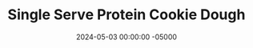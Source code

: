 ---
layout: post
title:  "Single Serve Protein Cookie Dough"
date:   2024-05-03 00:00:00 -05000
categories: 
- Recipes
- Protein Powder
permalink: /recipes/single-serving-cookie-dough
image: /assets/Food/Protein Powder/CC Cookie Dough/cc-cookie-dough.jpg
ing: cccookiedough-ing
facts: cccookiedough-facts
Prep: 5
Rest: 
Cook: 
Source1: https://www.eatingbirdfood.com/cottage-cheese-cookie-dough/#wprm-recipe-container-127429
Source2: https://www.youtube.com/shorts/atCrN5xW-Qo
tags: 
- cookie dough
- cottage cheese
- nonfat cottage cheese
- raw
- edible
- greek yogurt
- plain nonfat greek yogurt
- yogurt
- protien powder
- whey protein
- unflavored whey
- chopped chocolate
- chocolate
- unsweetened chocolate
- sugar free
- syrup
Description: This recipe is an adapted version of the viral cottage cheese cookie dough, made slightly healthier. It can serve 1 person as a breakfast, or can be portioned and stored in the fridge as a snack. It's super high in protein from the yogurt, cottage cheese, and protein powder, while also containing a lot of fiber (coconut flour), as well as some healthy fats (unsweetened chocolate)
Instructions: 
- I always pre-blend my entire cottage cheese container when I buy it, but if yours isn't blended then you can make this in the food processor<br><br>

- In a medium bowl, mix together your ingredients (except the chocolate). Optionally, add 1-2 tbsp (16-32 g) of any natural nut butter<br><br>

- Finely chop the chocolate, and fold into the batter. Either roll into balls to save for later, or eat it with a spoon
---